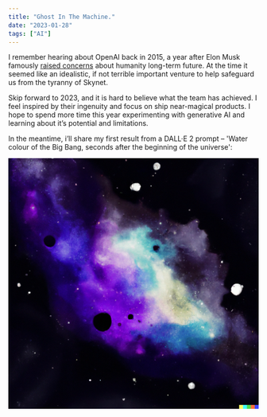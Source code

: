 ```yaml
---
title: "Ghost In The Machine."
date: "2023-01-28"
tags: ["AI"]
---
```


I remember hearing about OpenAI back in 2015, a year after Elon Musk famously [raised concerns](https://twitter.com/elonmusk/status/496012177103663104?ref_src=twsrc%5Etfw%7Ctwcamp%5Etweetembed%7Ctwterm%5E496012177103663104%7Ctwgr%5Eb3ab514623f1cde527f8c15693c9aa16cf972a3e%7Ctwcon%5Es1_&ref_url=https%3A%2F%2Fwww.redditmedia.com%2Fmediaembed%2F2ckxke%3Fresponsive%3Dtrueis_nightmode%3Dfalse) about humanity long-term future. At the time it seemed like an idealistic, if not terrible important venture to help safeguard us from the tyranny of Skynet.

Skip forward to 2023, and it is hard to believe what the team has achieved. I feel inspired by their ingenuity and focus on ship near-magical products. I hope to spend more time this year experimenting with generative AI and learning about it’s potential and limitations.

In the meantime, i’ll share my first result from a DALL·E 2 prompt – 'Water colour of the Big Bang, seconds after the beginning of the universe':

![The Bang Bang](note_images/bigBangWaterColour.png)
